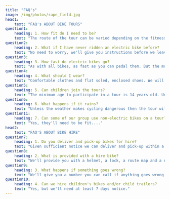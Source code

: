 ```yaml
---
title: "FAQ's"
image: /img/photos/rape_field.jpg
head1: 
    text: "FAQ's ABOUT BIKE TOURS"
question1:
    heading: 1. How fit do I need to be?
    text: "The route of the tour can be varied depending on the fitness levels of the group, but because the tours are on electric mountain bikes, they are suitable for people of mixed fitness levels. If you are able to walk briskly you'll be fine."
question2:
    heading: 2. What if I have never ridden an electric bike before?
    text: "No need to worry, we'll give you instructions before we leave and the first part of the tour will be on a quiet section of road where you can get used to the bike"
question3:
    heading: 3. How fast do electric bikes go?
    text: "As with all bikes, as fast as you can pedal them. But the motor will only provide assistance up to 15mph (25km/h)."
question4:
    heading: 4. What should I wear?
    text: "Comfortable clothes and flat soled, enclosed shoes. We will provide you with a helmet."
question5:
    heading: 5. Can children join the tours?
    text: "The minimum age to participate in a tour is 14 years old. Under 16 year olds must be accompanied by an adult parent or guardian."
question6:
    heading: 6. What happens if it rains?
    text: "Unless the weather makes cycling dangerous then the tour will go ahead."
question11:
    heading: 7. Can some of our group use non-electric bikes on a tour?
    text: "Yes, they'll need to be fit...."
head2: 
    text: "FAQ'S ABOUT BIKE HIRE" 
question7:
    heading: 1. Do you deliver and pick-up bikes for hire?
    text: "Given sufficient notice we can deliver and pick-up within a 6 mile (10km) radius of Hambledon, Surrey, provided the booking is for a minimum of 2 bikes. We will also deliver and pick up at the following locations: <br><br>The Merry Harriers, Hambledon<br>Hambledon Village Shop<br>The Crown Inn, Chiddingfold<br>The Swan Inn, Chiddingfold<br>The Mulberry Inn, Chiddingfold<br>Lythe Hill Hotel, Haslemere<br>Heath Hall Farm, Bowlhead Green<br>The Inn on the Lake, Godalming<br>Kings Arms, Godalming<br>The Barn at Roundhurst, Lurgashall, West Sussex<br>Godalming Railway Station<br>Witley Railway Station<br>Milford Railway Station"
question8:
    heading: 2. What is provided with a hire bike?
    text: "We'll provide you with a helmet, a lock, a route map and a number to call in case of problems."
question9:
    heading: 3. What happens if something goes wrong?
    text: "We'll give you a number you can call if anything goes wrong. If necessary we'll come out to repair a bike or to pick you up. A pick up will normally incur a £15 charge."
question10:
    heading: 4. Can we hire children's bikes and/or child trailers?
    text: "Yes, but we'll need at least 7 days notice."
---
```


